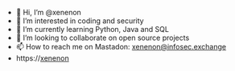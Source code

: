 - 👋 Hi, I’m @xenenon
- 👀 I’m interested in coding and security
- 🌱 I’m currently learning Python, Java and SQL
- 💞️ I’m looking to collaborate on open source projects 
- 📫 How to reach me on Mastadon: xenenon@infosec.exchange
- https://<a href="https://github.com/xenenon" rel="me">xenenon</a>

<!---
xenenon/xenenon is a ✨ special ✨ repository because its `README.md` (this file) appears on your GitHub profile.
You can click the Preview link to take a look at your changes.
--->
